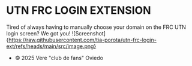 # UTN FRC LOGIN EXTENSION

Tired of always having to manually choose your domain on the FRC UTN login screen? 
We got you!
![Screenshot]{https://raw.githubusercontent.com/tia-porota/utn-frc-login-ext/refs/heads/main/src/image.png}

- © 2025 Vere "club de fans" Oviedo